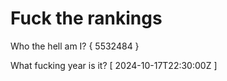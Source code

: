 # Fuck the rankings

Who the hell am I?
{ 5532484 }

What fucking year is it?
[ 2024-10-17T22:30:00Z ]
